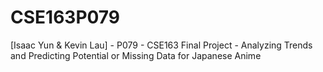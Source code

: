 # CSE163P079
[Isaac Yun &amp; Kevin Lau] - P079 - CSE163 Final Project - Analyzing Trends and Predicting Potential or Missing Data for Japanese Anime
